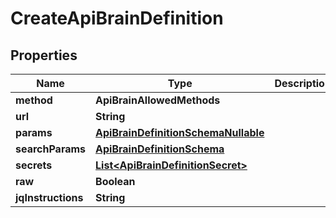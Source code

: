 

# CreateApiBrainDefinition


## Properties

| Name | Type | Description | Notes |
|------------ | ------------- | ------------- | -------------|
|**method** | **ApiBrainAllowedMethods** |  |  |
|**url** | **String** |  |  |
|**params** | [**ApiBrainDefinitionSchemaNullable**](ApiBrainDefinitionSchemaNullable.md) |  |  [optional] |
|**searchParams** | [**ApiBrainDefinitionSchema**](ApiBrainDefinitionSchema.md) |  |  [optional] |
|**secrets** | [**List&lt;ApiBrainDefinitionSecret&gt;**](ApiBrainDefinitionSecret.md) |  |  [optional] |
|**raw** | **Boolean** |  |  [optional] |
|**jqInstructions** | **String** |  |  [optional] |



